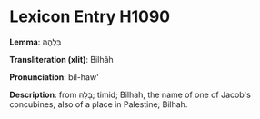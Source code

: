 # Lexicon Entry H1090

**Lemma**: בִּלְהָה

**Transliteration (xlit)**: Bilhâh

**Pronunciation**: bil-haw'

**Description**:
from בָּלַהּ; timid; Bilhah, the name of one of Jacob's concubines; also of a place in Palestine; Bilhah.
